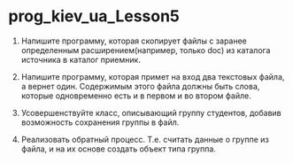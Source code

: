 # prog_kiev_ua_Lesson5

1. Напишите программу, которая скопирует файлы с заранее
определенным расширением(например, только doc) из
каталога источника в каталог приемник.

2. Напишите программу, которая примет на вход два
текстовых файла, а вернет один. Содержимым этого файла
должны быть слова, которые одновременно есть и в первом и
во втором файле.

3. Усовершенствуйте класс, описывающий группу студентов,
добавив возможность сохранения группы в файл.

4. Реализовать обратный процесс. Т.е. считать данные о
группе из файла, и на их основе создать объект типа группа.
